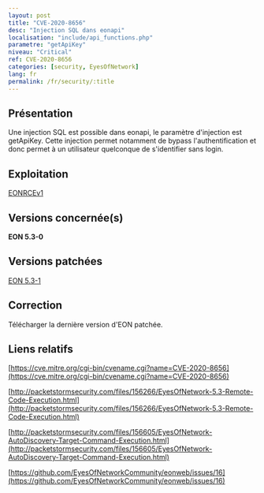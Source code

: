 ```yaml
---
layout: post
title: "CVE-2020-8656"
desc: "Injection SQL dans eonapi"
localisation: "include/api_functions.php"
parametre: "getApiKey"
niveau: "Critical"
ref: CVE-2020-8656
categories: [security, EyesOfNetwork]
lang: fr
permalink: /fr/security/:title
---
```


## Présentation

Une injection SQL est possible dans eonapi, le paramètre d'injection est getApiKey. Cette injection permet notamment de bypass l'authentification et donc permet à un utilisateur quelconque de s'identifier sans login. 

## Exploitation

[EONRCEv1](https://packetstormsecurity.com/files/download/156266/eyesofnetwork53-exec.txt)

## Versions concernée(s)

**EON 5.3-0**

## Versions patchées

[EON 5.3-1](https://github.com/EyesOfNetworkCommunity/eonweb/releases/tag/5.3-1)


## Correction

Télécharger la dernière version d'EON patchée.


## Liens relatifs

[https://cve.mitre.org/cgi-bin/cvename.cgi?name=CVE-2020-8656](https://cve.mitre.org/cgi-bin/cvename.cgi?name=CVE-2020-8656)

[http://packetstormsecurity.com/files/156266/EyesOfNetwork-5.3-Remote-Code-Execution.html](http://packetstormsecurity.com/files/156266/EyesOfNetwork-5.3-Remote-Code-Execution.html)

[http://packetstormsecurity.com/files/156605/EyesOfNetwork-AutoDiscovery-Target-Command-Execution.html](http://packetstormsecurity.com/files/156605/EyesOfNetwork-AutoDiscovery-Target-Command-Execution.html)

[https://github.com/EyesOfNetworkCommunity/eonweb/issues/16](https://github.com/EyesOfNetworkCommunity/eonweb/issues/16)

